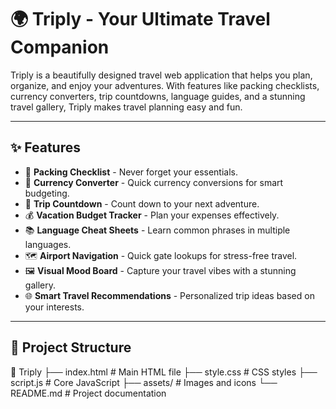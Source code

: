 # 🌍 Triply - Your Ultimate Travel Companion

Triply is a beautifully designed travel web application that helps you plan, organize, and enjoy your adventures. With features like packing checklists, currency converters, trip countdowns, language guides, and a stunning travel gallery, Triply makes travel planning easy and fun. 

---

## ✨ Features

- 🧳 **Packing Checklist** - Never forget your essentials.
- 💸 **Currency Converter** - Quick currency conversions for smart budgeting.
- 📅 **Trip Countdown** - Count down to your next adventure.
- 💰 **Vacation Budget Tracker** - Plan your expenses effectively.
- 📚 **Language Cheat Sheets** - Learn common phrases in multiple languages.
- 🗺️ **Airport Navigation** - Quick gate lookups for stress-free travel.
- 🖼️ **Visual Mood Board** - Capture your travel vibes with a stunning gallery.
- 🌐 **Smart Travel Recommendations** - Personalized trip ideas based on your interests.

---

## 📁 Project Structure

📂 Triply
├── index.html # Main HTML file
├── style.css # CSS styles
├── script.js # Core JavaScript
├── assets/ # Images and icons
└── README.md # Project documentation
